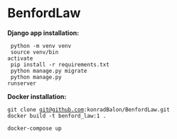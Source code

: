 # BenfordLaw

**Django app installation:**

<code> python -m venv venv </code><br>
<code> source venv/bin activate </code><br>
<code> pip install -r requirements.txt </code><br>
<code> python manage.py migrate </code><br>
<code> python manage.py runserver</code><br>


**Docker installation:**

<code>git clone git@github.com:konradBalon/BenfordLaw.git</code> <br>
<code>docker build -t benford_law:1  .</code><br>
<code> docker-compose up </code>
